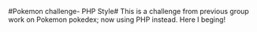#Pokemon challenge- PHP Style# 
This is a challenge from previous group work on Pokemon pokedex; now using PHP instead. Here I beging!
